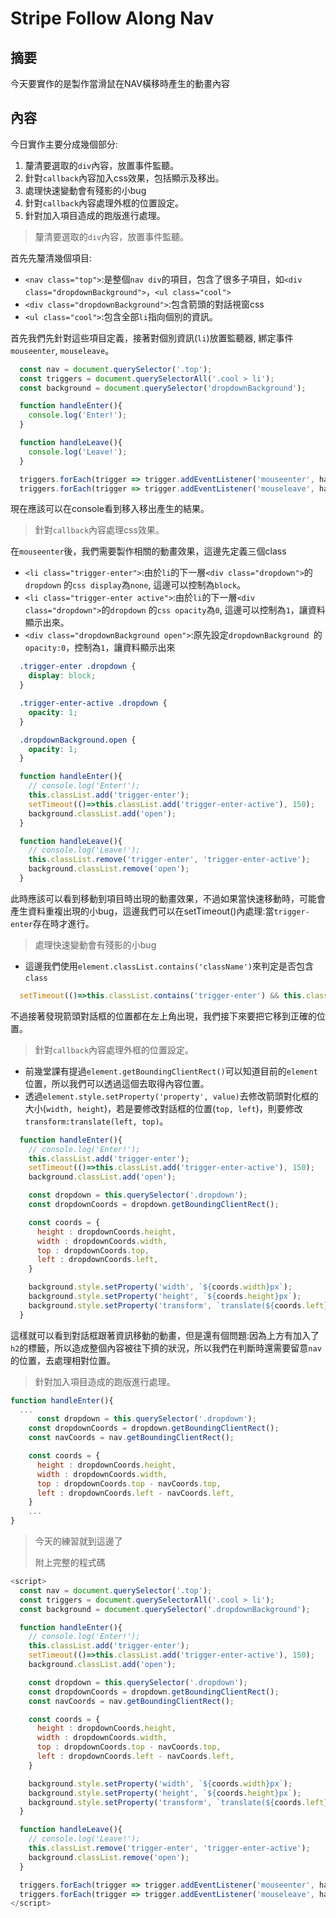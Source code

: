 # Stripe Follow Along Nav

## 摘要

今天要實作的是製作當滑鼠在NAV橫移時產生的動畫內容

## 內容

今日實作主要分成幾個部分:

1. 釐清要選取的`div`內容，放置事件監聽。
2. 針對`callback`內容加入css效果，包括顯示及移出。
3. 處理快速變動會有殘影的小bug
4. 針對`callback`內容處理外框的位置設定。
5. 針對加入項目造成的跑版進行處理。

> 釐清要選取的`div`內容，放置事件監聽。

首先先釐清幾個項目:

- `<nav class="top">`:是整個`nav div`的項目，包含了很多子項目，如`<div class="dropdownBackground">`，`<ul class="cool">`
- `<div class="dropdownBackground">`:包含箭頭的對話視窗css
- `<ul class="cool">`:包含全部`li`指向個別的資訊。

首先我們先針對這些項目定義，接著對個別資訊(`li`)放置監聽器,   綁定事件`mouseenter`, `mouseleave`。

```javascript
  const nav = document.querySelector('.top');
  const triggers = document.querySelectorAll('.cool > li');
  const background = document.querySelector('dropdownBackground');

  function handleEnter(){
    console.log('Enter!');
  }

  function handleLeave(){
    console.log('Leave!');
  }

  triggers.forEach(trigger => trigger.addEventListener('mouseenter', handleEnter));
  triggers.forEach(trigger => trigger.addEventListener('mouseleave', handleLeave));
```

現在應該可以在console看到移入移出產生的結果。

> 針對`callback`內容處理css效果。

在`mouseenter`後，我們需要製作相關的動畫效果，這邊先定義三個class

- `<li class="trigger-enter">`:由於`li`的下一層`<div class="dropdown">`的`dropdown` 的`css display`為`none`, 這邊可以控制為`block`。
- `<li class="trigger-enter active">`:由於`li`的下一層`<div class="dropdown">`的`dropdown` 的`css opacity`為`0`, 這邊可以控制為`1`，讓資料顯示出來。
- `<div class="dropdownBackground open">`:原先設定`dropdownBackground `的`opacity:0`，控制為`1`，讓資料顯示出來

```css
  .trigger-enter .dropdown {
    display: block;
  }

  .trigger-enter-active .dropdown {
    opacity: 1;
  }

  .dropdownBackground.open {
    opacity: 1;
  }
```

```javascript
  function handleEnter(){
    // console.log('Enter!');
    this.classList.add('trigger-enter');
    setTimeout(()=>this.classList.add('trigger-enter-active'), 150);
    background.classList.add('open');
  }

  function handleLeave(){
    // console.log('Leave!');
    this.classList.remove('trigger-enter', 'trigger-enter-active');
    background.classList.remove('open');
  }
```

此時應該可以看到移動到項目時出現的動畫效果，不過如果當快速移動時，可能會產生資料重複出現的小bug，這邊我們可以在setTimeout()內處理:當`trigger-enter`存在時才進行。

>處理快速變動會有殘影的小bug

- 這邊我們使用`element.classList.contains('className')`來判定是否包含`class`

```javascript
  setTimeout(()=>this.classList.contains('trigger-enter') && this.classList.add('trigger-enter-active'), 150);
```

不過接著發現箭頭對話框的位置都在左上角出現，我們接下來要把它移到正確的位置。

>針對`callback`內容處理外框的位置設定。

- 前幾堂課有提過`element.getBoundingClientRect()`可以知道目前的`element`位置，所以我們可以透過這個去取得內容位置。
- 透過`element.style.setProperty('property', value)`去修改箭頭對化框的大小(`width, height`)，若是要修改對話框的位置(`top, left`)，則要修改`transform:translate(left, top)`。

```javascript
  function handleEnter(){
    // console.log('Enter!');
    this.classList.add('trigger-enter');
    setTimeout(()=>this.classList.add('trigger-enter-active'), 150);
    background.classList.add('open');

    const dropdown = this.querySelector('.dropdown');
    const dropdownCoords = dropdown.getBoundingClientRect();

    const coords = {
      height : dropdownCoords.height,
      width : dropdownCoords.width,
      top : dropdownCoords.top,
      left : dropdownCoords.left,
    }

    background.style.setProperty('width', `${coords.width}px`);
    background.style.setProperty('height', `${coords.height}px`);
    background.style.setProperty('transform', `translate(${coords.left}px, ${coords.top}px)`);
  }
```

這樣就可以看到對話框跟著資訊移動的動畫，但是還有個問題:因為上方有加入了`h2`的標籤，所以造成整個內容被往下擠的狀況，所以我們在判斷時還需要留意`nav`的位置，去處理相對位置。

>針對加入項目造成的跑版進行處理。

```javascript
function handleEnter(){
  ...
      const dropdown = this.querySelector('.dropdown');
    const dropdownCoords = dropdown.getBoundingClientRect();
    const navCoords = nav.getBoundingClientRect();

    const coords = {
      height : dropdownCoords.height,
      width : dropdownCoords.width,
      top : dropdownCoords.top - navCoords.top,
      left : dropdownCoords.left - navCoords.left,
    }
    ...
}

```

> 今天的練習就到這邊了
>
> 附上完整的程式碼

```javascript
<script>
  const nav = document.querySelector('.top');
  const triggers = document.querySelectorAll('.cool > li');
  const background = document.querySelector('.dropdownBackground');

  function handleEnter(){
    // console.log('Enter!');
    this.classList.add('trigger-enter');
    setTimeout(()=>this.classList.add('trigger-enter-active'), 150);
    background.classList.add('open');

    const dropdown = this.querySelector('.dropdown');
    const dropdownCoords = dropdown.getBoundingClientRect();
    const navCoords = nav.getBoundingClientRect();

    const coords = {
      height : dropdownCoords.height,
      width : dropdownCoords.width,
      top : dropdownCoords.top - navCoords.top,
      left : dropdownCoords.left - navCoords.left,
    }

    background.style.setProperty('width', `${coords.width}px`);
    background.style.setProperty('height', `${coords.height}px`);
    background.style.setProperty('transform', `translate(${coords.left}px, ${coords.top}px)`);
  }

  function handleLeave(){
    // console.log('Leave!');
    this.classList.remove('trigger-enter', 'trigger-enter-active');
    background.classList.remove('open');
  }

  triggers.forEach(trigger => trigger.addEventListener('mouseenter', handleEnter));
  triggers.forEach(trigger => trigger.addEventListener('mouseleave', handleLeave));
</script>
```





